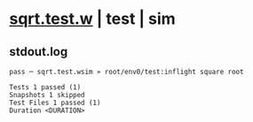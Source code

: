 # [sqrt.test.w](../../../../../../examples/tests/sdk_tests/math/sqrt.test.w) | test | sim

## stdout.log
```log
pass ─ sqrt.test.wsim » root/env0/test:inflight square root

Tests 1 passed (1)
Snapshots 1 skipped
Test Files 1 passed (1)
Duration <DURATION>
```

